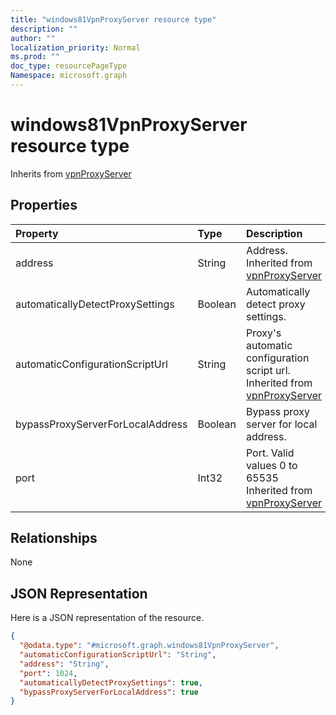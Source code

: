 ```yaml
---
title: "windows81VpnProxyServer resource type"
description: ""
author: ""
localization_priority: Normal
ms.prod: ""
doc_type: resourcePageType
Namespace: microsoft.graph
---
```



# windows81VpnProxyServer resource type




Inherits from [vpnProxyServer](../resources/vpnProxyServer.md)

## Properties
|Property|Type|Description|
|:---|:---|:---|
|address|String|Address. Inherited from [vpnProxyServer](../resources/vpnProxyServer.md)|
|automaticallyDetectProxySettings|Boolean|Automatically detect proxy settings.|
|automaticConfigurationScriptUrl|String|Proxy's automatic configuration script url. Inherited from [vpnProxyServer](../resources/vpnProxyServer.md)|
|bypassProxyServerForLocalAddress|Boolean|Bypass proxy server for local address.|
|port|Int32|Port. Valid values 0 to 65535 Inherited from [vpnProxyServer](../resources/vpnProxyServer.md)|

## Relationships
None

## JSON Representation
Here is a JSON representation of the resource.
<!-- {
  "blockType": "resource",
  "@odata.type": "microsoft.graph.windows81VpnProxyServer"
}
-->
``` json
{
  "@odata.type": "#microsoft.graph.windows81VpnProxyServer",
  "automaticConfigurationScriptUrl": "String",
  "address": "String",
  "port": 1024,
  "automaticallyDetectProxySettings": true,
  "bypassProxyServerForLocalAddress": true
}
```

